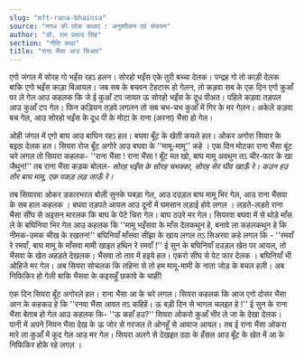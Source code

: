 ```yaml
---
slug: "mft-rana-bhainsa"
source: "मगध की लोक कथाएं : अनुशाीलन एवं संचयन"
author: "डॉ. राम प्रसाद सिंह"
section: "नीति कथा"
title: "राना भैंसा आउ सिआर"
---
```

एगो जंगल में सोरह गो भइँस रहऽ हलन। सोरहो भइँस एके तुरी बच्चा देलक। पन्द्रह गो तो काड़ी देलक बाकि एगो भइँस काड़ा बिआयल। जब सब के बचवन टेहटारू हो गेलन, तो कड़वा सब के एक दिन एगो कुआँ पर ले गेल आउ कहलक कि जे ई कुआँ टप जायत ऊ सोरहो भइँस के दूध पीअत। पहिले कड़वा तड़पल आउ कुआँ टप गेल। फिन कड़ियन तड़पे लगलन तो सब चभ-चभ कुआँ में गिर के मर गेलन। अकेले कड़वा बच गेल, आउ सोरहो भइँस के दूध पी के मोटा के राना (अरना) भैंसा हो गेल।
 
ओही जंगल में एगो बाघ आउ बाघिन रहऽ हल। बघवा बूँट के खेती कयले हल। ओकर अगोरा सियार के बइठा देलक हल। सियरा रोज बूँट अगोरे आउ बघवा के ''मामू-मामू'' कहे । एक दिन मोटका राना भैंसा बूंट चरे लगल तो सियरा कहलक-
''राना भैंसा ! राना भैंसा ! बूँट मत खो, बाघ मामू अवथुन तऽ चीर-फार के खा जैथुन!'' 
तब राना भैंसा कड़क बोलल- 
*सोरह भइँस के सोरह चभक्का, सोरह सेर घीव खाऊँ रे।*
*कउन हउ तोर बाघ मामू, एक पकड़ लड़ जाऊँ रे।* 

तब सियारवा ओकर डकारभरल बोली सुनके घबड़ा गेल, आउ दउड़ल बाघ मामू भिर गेल, आउ राना भैंसवा के सब हाल कहलक । बघवा तड़पते आयल आउ दूनों में घमसान लड़ाई होवे लगल । लड़ते-लड़ते राना भैंसा सींघ से अइसन मारलक कि बाघ के पेटे चिरा गेल। बाघ ठउरे मर गेल। सियरवा बघवा में से थोड़े माँस ले के बघिनिया भिर गेल आउ कहलक कि ''मामू भइँसवा के माँस देलकथुन हे, बनावे ला कहलकथुन हे कि नीमक-उमक चीख के रखतन!'' बघिनियाँ माँसवा सींझा के खाय लगल तऽ सिअरवा कहे लगल कि - ''रमवाँ रे रमवाँ, बाघ मामू के माँसवा मामी खाइत हथिन रे रमवाँ !'' ई सुन के बघिनियाँ दउड़ल खेत पर आयल, तो भैंसवा के खेत अहड़ते देखलक। भैंसवा तो ताव में हइये हल। एकरो सींघ से पेट फार देलक । बघिनियाँ भी ओहिजे मर गेल। अब सियरा सोचलक कि तहिना से तो हम मामू-मामी के नाता जोड़ के बचल हली। अब निफिकिर हो गेली बाकि भैंसवा के कइसहूँ छकावे के चाहीं!
 
एक दिन सियरा बूँट अगोरले हल। राना भैंसा आ के चरे लगल। सियरा कहलक कि आज एगो दोसर भैंसा आन के कहकउ हे कि ''रनवा भैंसा आवत तऽ कहिहें। ऊ बड़ी दिन से भागल चलइत हे !'' ई सुन के राना भैंसा बेताब हो गेल आउ कहलक कि- ''ऊ कहाँ हउ?'’ सियरा ओकरो कुआँ भीर ले जा के देखा देलक। पानी में अपने नियन भैंसा देख के ऊ जोर से गरजल ते ओनहूँ से आवाज आयल। तब ई राना भैंसा ओकरा मारे ला कुआँ में कूद गेल आउ मर गेल। सियरा अलगे से देखइत ठठा के हँसल आउ बूँट के खेत में आ के निफिकिर होके रहे लगल । 